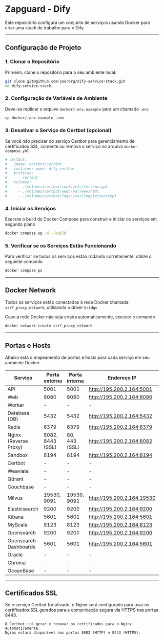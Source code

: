 # Zapguard - Dify

Este repositório configura um conjunto de serviços usando Docker para criar uma stack de trabalho para o Dify.

<hr>

## Configuração de Projeto

### 1. Clonar o Repositório

Primeiro, clone o repositório para o seu ambiente local:

```bash
git clone git@github.com:yourorg/dify-service-stack.git
cd dify-service-stack
```

### 2. Configuração de Variáveis de Ambiente
Deve-se replicar o arquivo `docker/.env.example` para um chamado `.env`
```bash
cp docker/.env.example .env
```

### 3. Desativar o Serviço de Certbot (opcional)

Se você não precisar do serviço Certbot para gerenciamento de certificados SSL, comente ou remova o serviço no arquivo `docker-compose.yml`
```bash
# certbot:
#   image: certbot/certbot
#   container_name: dify_certbot
#   profiles:
#     - certbot
#   volumes:
#     - ./volumes/certbot/conf:/etc/letsencrypt
#     - ./volumes/certbot/www:/var/www/html
#     - ./volumes/certbot/logs:/var/log/letsencrypt
```

### 4. Iniciar os Serviços

Execute o build do Docker Compose para construir e iniciar os serviços em segundo plano
```bash
docker compose up -d --build
```

### 5. Verificar se os Serviços Estão Funcionando

Para verificar se todos os serviços estão rodando corretamente, utilize o seguinte comando
```bash
docker compose ps
```

<hr>

## Docker Network

Todos os serviços estão conectados à rede Docker chamada `ssrf_proxy_network`, utilizando o driver `bridge`.

Caso a rede Docker não seja criada automaticamente, execute o comando

```bash
docker network create ssrf_proxy_network
```

<hr>

## Portas e Hosts

Abaixo está o mapeamento de portas e hosts para cada serviço em seu ambiente Docker

| **Serviço**                 | **Porta externa**           | **Porta interna**          | **Endereço IP**                 | **Host**                          |
|-----------------------------|-----------------------------|----------------------------|----------------------------------|-----------------------------------|
| API                         | 5001                        | 5001                       | http://195.200.2.164:5001       | http://srv649454.hstgr.cloud:5001 |
| Web                         | 8080                        | 8080                       | http://195.200.2.164:8080       | http://srv649454.hstgr.cloud:8080 |
| Worker                      | -                           | -                          | -                                | -                                 |
| Database (DB)               | 5432                        | 5432                       | http://195.200.2.164:5432       | http://srv649454.hstgr.cloud:5432 |
| Redis                       | 6379                        | 6379                       | http://195.200.2.164:6379       | http://srv649454.hstgr.cloud:6379 |
| Nginx (Reverse Proxy)       | 8082, 8443 (SSL)            | 80, 443 (SSL)              | http://195.200.2.164:8082       | http://srv649454.hstgr.cloud:8082 |
| Sandbox                     | 8194                        | 8194                       | http://195.200.2.164:8194       | http://srv649454.hstgr.cloud:8194 |
| Certbot                     | -                           | -                          | -                                | -                                 |
| Weaviate                    | -                           | -                          | -                                | -                                 |
| Qdrant                      | -                           | -                          | -                                | -                                 |
| Couchbase                   | -                           | -                          | -                                | -                                 |
| Milvus                      | 19530, 9091                 | 19530, 9091                | http://195.200.2.164:19530      | http://srv649454.hstgr.cloud:19530 |
| Elasticsearch               | 9200                        | 9200                       | http://195.200.2.164:9200       | http://srv649454.hstgr.cloud:9200 |
| Kibana                      | 5601                        | 5601                       | http://195.200.2.164:5601       | http://srv649454.hstgr.cloud:5601 |
| MyScale                     | 8123                        | 8123                       | http://195.200.2.164:8123       | http://srv649454.hstgr.cloud:8123 |
| Opensearch                  | 9200                        | 9200                       | http://195.200.2.164:9200       | http://srv649454.hstgr.cloud:9200 |
| Opensearch-Dashboards       | 5601                        | 5601                       | http://195.200.2.164:5601       | http://srv649454.hstgr.cloud:5601 |
| Oracle                      | -                           | -                          | -                                | -                                 |
| Chroma                      | -                           | -                          | -                                | -                                 |
| OceanBase                   | -                           | -                          | -                                | -                                 |


<hr>

## Certificados SSL
Se o serviço Certbot for ativado, o Nginx será configurado para usar os certificados SSL gerados para a comunicação segura via HTTPS nas portas 8443.

    O Certbot irá gerar e renovar os certificados para o Nginx automaticamente.
    Nginx estará disponível nas portas 8082 (HTTP) e 8443 (HTTPS).
